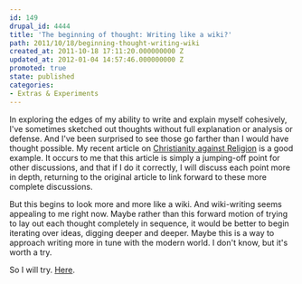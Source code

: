 ```yaml
---
id: 149
drupal_id: 4444
title: 'The beginning of thought: Writing like a wiki?'
path: 2011/10/18/beginning-thought-writing-wiki
created_at: 2011-10-18 17:11:20.000000000 Z
updated_at: 2012-01-04 14:57:46.000000000 Z
promoted: true
state: published
categories:
- Extras & Experiments
---
```

In exploring the edges of my ability to write and explain myself cohesively, I've sometimes sketched out thoughts without full explanation or analysis or defense. And I've been surprised to see those go farther than I would have thought possible. My recent article on <a href="http://micahredding.com/blog/2011/10/02/christianity-against-religion">Christianity against Religion</a> is a good example. It occurs to me that this article is simply a jumping-off point for other discussions, and that if I do it correctly, I will discuss each point more in depth, returning to the original article to link forward to these more complete discussions.

But this begins to look more and more like a wiki. And wiki-writing seems appealing to me right now. Maybe rather than this forward motion of trying to lay out each thought completely in sequence, it would be better to begin iterating over ideas, digging deeper and deeper. Maybe this is a way to approach writing more in tune with the modern world. I don't know, but it's worth a try.

So I will try. <a href="http://micahredding.com/blog/2011/10/18/beginning-thought">Here</a>.

